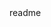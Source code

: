 <snippet>
  <content><![CDATA[
# ${1:LampSolver}
This project was made to help battlefield 4 community to solve the lamp puzzle once its solution changes for each player.
## Installation
No installation needed. Just need java jre installed.
## Usage
First of all you need to follow this guide http://imgur.com/a/JHUQx and get all 7 switches and witch lamps they effect. Its very important
to enumarate the lamps and follow the same enumaration until the end of the process. These numbers are used to solve the puzzle using this
algorithm. Once you collected initial lamp configuration and the 7 switches you may change the file 'input.txt' with your own data.
The first line represents the lamps that are lit at the start of the round.
The second line represents the temple switch and which lamps it effects.
The second line represents the temple switch and which lamps it effects.
The second line represents the temple switch and which lamps it effects.
Double click the LampSolver.jar file with the input file named 'input.txt' at the same directory.
TODO: Write usage instructions
## Contributing
1. Fork it!
2. Create your feature branch: `git checkout -b my-new-feature`
3. Commit your changes: `git commit -am 'Add some feature'`
4. Push to the branch: `git push origin my-new-feature`
5. Submit a pull request :D
## History
TODO: Write history
## Credits
TODO: Write credits
## License
TODO: Write license
]]></content>
  <tabTrigger>readme</tabTrigger>
</snippet>
